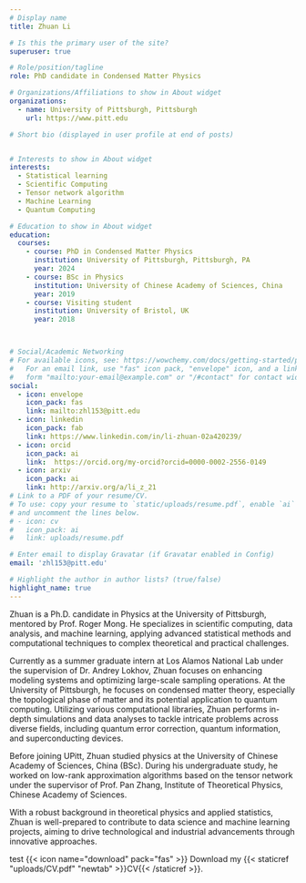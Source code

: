 ```yaml
---
# Display name
title: Zhuan Li

# Is this the primary user of the site?
superuser: true

# Role/position/tagline
role: PhD candidate in Condensed Matter Physics

# Organizations/Affiliations to show in About widget
organizations:
  - name: University of Pittsburgh, Pittsburgh
    url: https://www.pitt.edu

# Short bio (displayed in user profile at end of posts)


# Interests to show in About widget
interests:
  - Statistical learning
  - Scientific Computing
  - Tensor network algorithm
  - Machine Learning
  - Quantum Computing

# Education to show in About widget
education:
  courses:
    - course: PhD in Condensed Matter Physics
      institution: University of Pittsburgh, Pittsburgh, PA
      year: 2024
    - course: BSc in Physics
      institution: University of Chinese Academy of Sciences, China
      year: 2019
    - course: Visiting student
      institution: University of Bristol, UK
      year: 2018



# Social/Academic Networking
# For available icons, see: https://wowchemy.com/docs/getting-started/page-builder/#icons
#   For an email link, use "fas" icon pack, "envelope" icon, and a link in the
#   form "mailto:your-email@example.com" or "/#contact" for contact widget.
social:
  - icon: envelope
    icon_pack: fas
    link: mailto:zhl153@pitt.edu
  - icon: linkedin
    icon_pack: fab
    link: https://www.linkedin.com/in/li-zhuan-02a420239/
  - icon: orcid
    icon_pack: ai
    link:  https://orcid.org/my-orcid?orcid=0000-0002-2556-0149
  - icon: arxiv
    icon_pack: ai
    link: http://arxiv.org/a/li_z_21
# Link to a PDF of your resume/CV.
# To use: copy your resume to `static/uploads/resume.pdf`, enable `ai` icons in `params.toml`,
# and uncomment the lines below.
# - icon: cv
#   icon_pack: ai
#   link: uploads/resume.pdf

# Enter email to display Gravatar (if Gravatar enabled in Config)
email: 'zhl153@pitt.edu'

# Highlight the author in author lists? (true/false)
highlight_name: true
---
```

Zhuan is a Ph.D. candidate in Physics at the University of Pittsburgh, mentored by Prof. Roger Mong. He specializes in scientific computing, data analysis, and machine learning, applying advanced statistical methods and computational techniques to complex theoretical and practical challenges.

Currently as a summer graduate intern at Los Alamos National Lab under the supervision of Dr. Andrey Lokhov, Zhuan focuses on enhancing modeling systems and optimizing large-scale sampling operations. At the University of Pittsburgh, he focuses on condensed matter theory, especially the topological phase of matter and its potential application to quantum computing. Utilizing various computational libraries, Zhuan performs in-depth simulations and data analyses to tackle intricate problems across diverse fields, including quantum error correction, quantum information, and superconducting devices.

Before joining UPitt, Zhuan studied physics at the University of Chinese Academy of Sciences, China (BSc). During his undergraduate study, he worked on low-rank approximation algorithms based on the tensor network under the supervisor of Prof. Pan Zhang, Institute of Theoretical Physics, Chinese Academy of Sciences.

With a robust background in theoretical physics and applied statistics, Zhuan is well-prepared to contribute to data science and machine learning projects, aiming to drive technological and industrial advancements through innovative approaches.

test
{{< icon name="download" pack="fas" >}} Download my {{< staticref "uploads/CV.pdf" "newtab" >}}CV{{< /staticref >}}.
